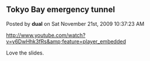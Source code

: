 ## Tokyo Bay emergency tunnel
Posted by **dual** on Sat November 21st, 2009 10:37:23 AM

<http://www.youtube.com/watch?v=y6DwHhk3fRs&amp;feature=player_embedded>

Love the slides.
